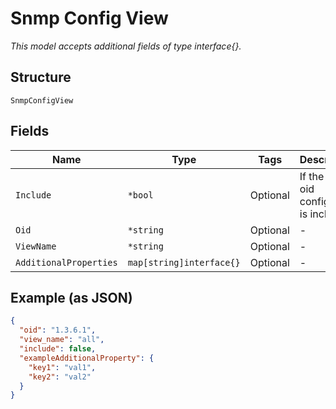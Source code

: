 
# Snmp Config View

*This model accepts additional fields of type interface{}.*

## Structure

`SnmpConfigView`

## Fields

| Name | Type | Tags | Description |
|  --- | --- | --- | --- |
| `Include` | `*bool` | Optional | If the root oid configured is included |
| `Oid` | `*string` | Optional | - |
| `ViewName` | `*string` | Optional | - |
| `AdditionalProperties` | `map[string]interface{}` | Optional | - |

## Example (as JSON)

```json
{
  "oid": "1.3.6.1",
  "view_name": "all",
  "include": false,
  "exampleAdditionalProperty": {
    "key1": "val1",
    "key2": "val2"
  }
}
```

